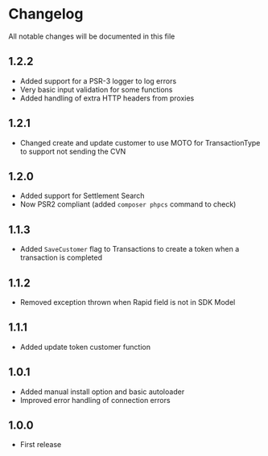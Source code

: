 # Changelog

All notable changes will be documented in this file

## 1.2.2

 - Added support for a PSR-3 logger to log errors
 - Very basic input validation for some functions
 - Added handling of extra HTTP headers from proxies

## 1.2.1

 - Changed create and update customer to use MOTO for TransactionType to support not sending the CVN

## 1.2.0

 - Added support for Settlement Search
 - Now PSR2 compliant (added `composer phpcs` command to check)

## 1.1.3

 - Added `SaveCustomer` flag to Transactions to create a token when a transaction is completed

## 1.1.2

 - Removed exception thrown when Rapid field is not in SDK Model

## 1.1.1

 - Added update token customer function

## 1.0.1

 - Added manual install option and basic autoloader
 - Improved error handling of connection errors

## 1.0.0

 - First release
